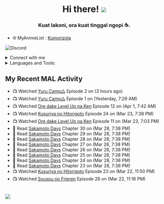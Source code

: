 <h1 align="center">Hi there! <img src="https://media.giphy.com/media/hvRJCLFzcasrR4ia7z/giphy.gif" width="25px"> </h1>
<h3 align="center">Kuat lakoni, ora kuat tinggal ngopi ☕.</h3>

- 🌐 MyAnimeList : [Kumorizola](https://myanimelist.net/animelist/Kumorizola)

![Discord](https://discord.c99.nl/widget/theme-3/761213268009943051.png)
<details>
      <summary>Connect with me</summary>
    <p align="left">
        <a href="https://www.instagram.com/kumorizola/" target="blank"><img align="center"
                src="https://raw.githubusercontent.com/rahuldkjain/github-profile-readme-generator/master/src/images/icons/Social/instagram.svg"
                alt="kumorizola" height="30" width="40" /></a>
        <a href="https://discord.com" target="blank"><img align="center"
                src="https://raw.githubusercontent.com/rahuldkjain/github-profile-readme-generator/master/src/images/icons/Social/discord.svg"
                alt="Kumori#5882" height="30" width="40" /></a>
    </p>
</details>

<details>
    <summary align="left">Languages and Tools:</summary>
<p align="left">
      <a href="https://www.w3schools.com/css/" target="_blank">
        <img src="https://raw.githubusercontent.com/devicons/devicon/master/icons/css3/css3-original-wordmark.svg"
            alt="css3" width="40" height="40" /> </a> <a href="https://www.w3.org/html/" target="_blank"> <img
            src="https://raw.githubusercontent.com/devicons/devicon/master/icons/html5/html5-original-wordmark.svg"
            alt="html5" width="40" height="40" /> </a> <a href="https://www.java.com" target="_blank"> <img
            src="https://raw.githubusercontent.com/devicons/devicon/master/icons/java/java-original.svg" alt="java"
            width="40" height="40" /> </a> <a href="https://developer.mozilla.org/en-US/docs/Web/JavaScript"
            target="_blank"> <img
            src="https://raw.githubusercontent.com/devicons/devicon/master/icons/javascript/javascript-original.svg"
            alt="javascript" width="40" height="40" /> </a> <a href="https://nodejs.org" target="_blank"> <img
            src="https://raw.githubusercontent.com/devicons/devicon/master/icons/nodejs/nodejs-original-wordmark.svg"
            alt="nodejs" width="40" height="40" /> </a> <a href="https://www.python.org" target="_blank"> <img
            src="https://raw.githubusercontent.com/devicons/devicon/master/icons/python/python-original.svg"
            alt="python" width="40" height="40" /> </a> <a href="https://www.typescriptlang.org/" target="_blank"> <img
            src="https://raw.githubusercontent.com/devicons/devicon/master/icons/typescript/typescript-original.svg" 
            alt="typescript" width="40" height="40" /> </a> <a href="https://www.photoshop.com/en" target="_blank"> <img
            src="https://upload.wikimedia.org/wikipedia/commons/a/af/Adobe_Photoshop_CC_icon.svg" alt="photoshop" width="40" height="40"/> </a>
            <a href="https://www.adobe.com/products/premiere.html" target="_blank"> <img
            src="https://upload.wikimedia.org/wikipedia/commons/4/40/Adobe_Premiere_Pro_CC_icon.svg" alt="Premiere pro" width="40" height="40"/> </a>
            <a href="https://www.adobe.com/in/products/illustrator.html" target="_blank"> <img 
            src="https://upload.wikimedia.org/wikipedia/commons/f/fb/Adobe_Illustrator_CC_icon.svg" alt="illustrator" width="40" height="40"/> </a>
      
 </details>
 
 <h2> My Recent MAL Activity</h2>
<!-- MAL_ACTIVITY:start -->

- 📺 Watched [Yuru Camp△](https://MyAnimeList.net/anime.php?id=34798) Episode 2 on (3 hours ago)
- 📺 Watched [Yuru Camp△](https://MyAnimeList.net/anime.php?id=34798) Episode 1 on (Yesterday, 7:29 AM)
- 📺 Watched [Ore dake Level Up na Ken](https://MyAnimeList.net/anime.php?id=52299) Episode 12 on (Apr 1, 7:42 AM)
- 📺 Watched [Kusuriya no Hitorigoto](https://MyAnimeList.net/anime.php?id=54492) Episode 24 on (Mar 23, 7:38 PM)
- 📺 Watched [Ore dake Level Up na Ken](https://MyAnimeList.net/anime.php?id=52299) Episode 11 on (Mar 23, 7:03 PM)
- 📖 Read [Sakamoto Days](https://MyAnimeList.net/manga.php?id=131334) Chapter 30 on (Mar 28, 7:38 PM)
- 📖 Read [Sakamoto Days](https://MyAnimeList.net/manga.php?id=131334) Chapter 29 on (Mar 28, 7:38 PM)
- 📖 Read [Sakamoto Days](https://MyAnimeList.net/manga.php?id=131334) Chapter 28 on (Mar 28, 7:38 PM)
- 📖 Read [Sakamoto Days](https://MyAnimeList.net/manga.php?id=131334) Chapter 27 on (Mar 28, 7:38 PM)
- 📖 Read [Sakamoto Days](https://MyAnimeList.net/manga.php?id=131334) Chapter 26 on (Mar 28, 7:38 PM)
- 📖 Read [Sakamoto Days](https://MyAnimeList.net/manga.php?id=131334) Chapter 25 on (Mar 28, 7:38 PM)
- 📖 Read [Sakamoto Days](https://MyAnimeList.net/manga.php?id=131334) Chapter 24 on (Mar 28, 7:38 PM)
- 📖 Read [Sakamoto Days](https://MyAnimeList.net/manga.php?id=131334) Chapter 23 on (Mar 28, 7:38 PM)
- 📺 Watched [Kusuriya no Hitorigoto](https://MyAnimeList.net/anime.php?id=54492) Episode 23 on (Mar 22, 11:50 PM)
- 📺 Watched [Sousou no Frieren](https://MyAnimeList.net/anime.php?id=52991) Episode 28 on (Mar 22, 11:16 PM)

<!-- MAL_ACTIVITY:end -->

  
<h2 align="left"> <img src="https://media.discordapp.net/attachments/918405470073520168/919220018355523584/ezgif.com-gif-maker_1.gif">
